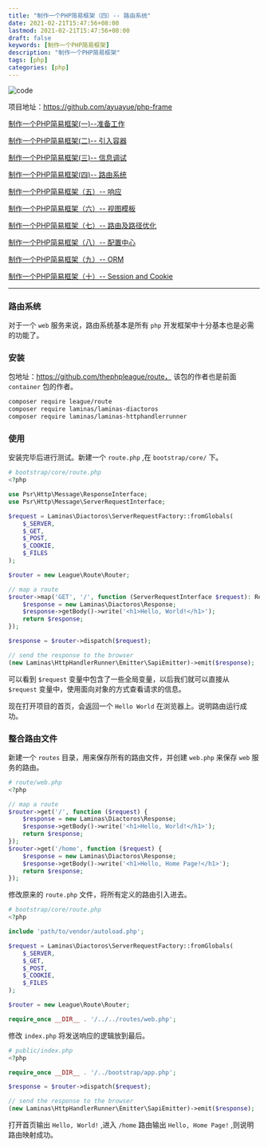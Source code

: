 ```yaml
---
title: "制作一个PHP简易框架（四）-- 路由系统"
date: 2021-02-21T15:47:56+08:00
lastmod: 2021-02-21T15:47:56+08:00
draft: false
keywords: [制作一个PHP简易框架]
description: "制作一个PHP简易框架"
tags: [php]
categories: [php]
---
```


![code](https://images.pexels.com/photos/4709285/pexels-photo-4709285.jpeg?auto=compress&cs=tinysrgb&dpr=2&w=500)

项目地址：https://github.com/ayuayue/php-frame

[制作一个PHP简易框架(一)--准备工作](https://blog.caoayu.top/post/php-frame01)

[制作一个PHP简易框架(二)-- 引入容器](https://blog.caoayu.top/post/php-frame02)

[制作一个PHP简易框架(三)-- 信息调试](https://blog.caoayu.top/post/php-frame03)

[制作一个PHP简易框架(四)-- 路由系统](https://blog.caoayu.top/post/php-frame04)

[制作一个PHP简易框架（五）-- 响应](https://blog.caoayu.top/post/php-frame05)

[制作一个PHP简易框架（六）-- 视图模板](https://blog.caoayu.top/post/php-frame06)

[制作一个PHP简易框架（七）-- 路由及路径优化](https://blog.caoayu.top/post/php-frame07)

[制作一个PHP简易框架（八）-- 配置中心](https://blog.caoayu.top/post/php-frame08)

[制作一个PHP简易框架（九）-- ORM](https://blog.caoayu.top/post/php-frame09)

[制作一个PHP简易框架（十）-- Session and Cookie](https://blog.caoayu.top/post/php-frame10)

----

### 路由系统

对于一个 `web` 服务来说，路由系统基本是所有 `php` 开发框架中十分基本也是必需的功能了。

### 安装

包地址：https://github.com/thephpleague/route， 该包的作者也是前面 `container` 包的作者。

```bash
composer require league/route
composer require laminas/laminas-diactoros
composer require laminas/laminas-httphandlerrunner
```

### 使用

安装完毕后进行测试。新建一个 `route.php` ,在 `bootstrap/core/` 下。

```php
# bootstrap/core/route.php
<?php

use Psr\Http\Message\ResponseInterface;
use Psr\Http\Message\ServerRequestInterface;

$request = Laminas\Diactoros\ServerRequestFactory::fromGlobals(
    $_SERVER,
    $_GET,
    $_POST,
    $_COOKIE,
    $_FILES
);

$router = new League\Route\Router;

// map a route
$router->map('GET', '/', function (ServerRequestInterface $request): ResponseInterface {
    $response = new Laminas\Diactoros\Response;
    $response->getBody()->write('<h1>Hello, World!</h1>');
    return $response;
});

$response = $router->dispatch($request);

// send the response to the browser
(new Laminas\HttpHandlerRunner\Emitter\SapiEmitter)->emit($response);

```

可以看到 `$request` 变量中包含了一些全局变量，以后我们就可以直接从 `$request` 变量中，使用面向对象的方式查看请求的信息。

现在打开项目的首页，会返回一个 `Hello World` 在浏览器上。说明路由运行成功。

### 整合路由文件

新建一个 `routes` 目录，用来保存所有的路由文件，并创建 `web.php` 来保存 `web` 服务的路由。

```php
# route/web.php
<?php

// map a route
$router->get('/', function ($request) {
    $response = new Laminas\Diactoros\Response;
    $response->getBody()->write('<h1>Hello, World!</h1>');
    return $response;
});
$router->get('/home', function ($request) {
    $response = new Laminas\Diactoros\Response;
    $response->getBody()->write('<h1>Hello, Home Page!</h1>');
    return $response;
});

```

修改原来的 `route.php` 文件，将所有定义的路由引入进去。

```php
# bootstrap/core/route.php
<?php

include 'path/to/vendor/autoload.php';

$request = Laminas\Diactoros\ServerRequestFactory::fromGlobals(
    $_SERVER,
    $_GET,
    $_POST,
    $_COOKIE,
    $_FILES
);

$router = new League\Route\Router;

require_once __DIR__ . '/../../routes/web.php';
```

修改 `index.php` 将发送响应的逻辑放到最后。

```php
# public/index.php
<?php

require_once __DIR__ . '/../bootstrap/app.php';

$response = $router->dispatch($request);

// send the response to the browser
(new Laminas\HttpHandlerRunner\Emitter\SapiEmitter)->emit($response);
```

打开首页输出 `Hello, World!` ,进入 `/home` 路由输出 `Hello, Home Page!` ,则说明路由映射成功。
